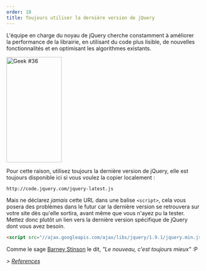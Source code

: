 ```yaml
---
order: 10
title: Toujours utiliser la dernière version de jQuery
---
```


L'équipe en charge du noyau de jQuery cherche constamment à améliorer la performance de la librairie, en utilisant du code plus lisible, de nouvelles fonctionnalités et en optimisant les algorithmes existants.

<div class="img-right">
  <img id="geek-36" class="icos-geek" src="https://browserdiet.com/en/assets/img/36.png" alt="Geek #36" width="144" height="275" />
</div>

Pour cette raison, utilisez toujours la dernière version de jQuery, elle est toujours disponible ici si vous voulez la copier localement :

```html
http://code.jquery.com/jquery-latest.js
```

Mais ne déclarez _jamais_ cette URL dans une balise `<script>`, cela vous posera des problèmes dans le futur car la dernière version se retrouvera sur votre site dès qu'elle sortira, avant même que vous n'ayez pu la tester. Mettez donc plutôt un lien vers la dernière version spécifique de jQuery dont vous avez besoin.

```html
<script src="//ajax.googleapis.com/ajax/libs/jquery/1.9.1/jquery.min.js"></script>
```

Comme le sage [Barney Stinson](/img/new-is-always-better.gif) le dit, *"Le nouveau, c'est toujours mieux"* :P

*> [References](https://github.com/zenorocha/browser-diet/wiki/References#always-use-the-latest-version-of-jquery)*
